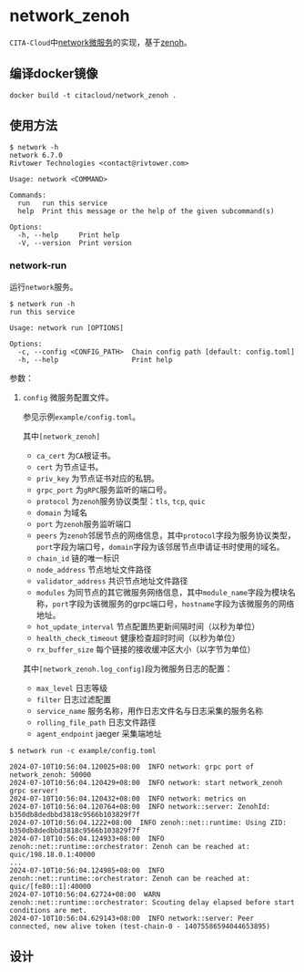 # network_zenoh

`CITA-Cloud`中[network微服务](https://github.com/cita-cloud/cita_cloud_proto/blob/master/protos/network.proto)的实现，基于[zenoh](https://crates.io/crates/zenoh)。

## 编译docker镜像
```
docker build -t citacloud/network_zenoh .
```

## 使用方法

```
$ network -h
network 6.7.0
Rivtower Technologies <contact@rivtower.com>

Usage: network <COMMAND>

Commands:
  run   run this service
  help  Print this message or the help of the given subcommand(s)

Options:
  -h, --help     Print help
  -V, --version  Print version
```

### network-run

运行`network`服务。

```
$ network run -h
run this service

Usage: network run [OPTIONS]

Options:
  -c, --config <CONFIG_PATH>  Chain config path [default: config.toml]
  -h, --help                  Print help

```

参数：
1. `config` 微服务配置文件。

    参见示例`example/config.toml`。

    其中`[network_zenoh]`
    * `ca_cert` 为`CA`根证书。
    * `cert` 为节点证书。
    * `priv_key` 为节点证书对应的私钥。
    * `grpc_port` 为`gRPC`服务监听的端口号。
    * `protocol` 为`zenoh`服务协议类型：`tls`, `tcp`, `quic`
    * `domain` 为域名
    * `port` 为`zenoh`服务监听端口
    * `peers` 为`zenoh`邻居节点的网络信息，其中`protocol`字段为服务协议类型，`port`字段为端口号，`domain`字段为该邻居节点申请证书时使用的域名。
    * `chain_id` 链的唯一标识
    * `node_address` 节点地址文件路径
    * `validator_address` 共识节点地址文件路径
    * `modules` 为同节点的其它微服务网络信息，其中`module_name`字段为模块名称，`port`字段为该微服务的grpc端口号，`hostname`字段为该微服务的网络地址。
    * `hot_update_interval` 节点配置热更新间隔时间（以秒为单位）
    * `health_check_timeout` 健康检查超时时间（以秒为单位）
    * `rx_buffer_size` 每个链接的接收缓冲区大小（以字节为单位）

    其中`[network_zenoh.log_config]`段为微服务日志的配置：
    * `max_level` 日志等级
    * `filter` 日志过滤配置
    * `service_name` 服务名称，用作日志文件名与日志采集的服务名称
    * `rolling_file_path` 日志文件路径
    * `agent_endpoint` jaeger 采集端地址


```
$ network run -c example/config.toml

2024-07-10T10:56:04.120025+08:00  INFO network: grpc port of network_zenoh: 50000
2024-07-10T10:56:04.120429+08:00  INFO network: start network_zenoh grpc server!
2024-07-10T10:56:04.120432+08:00  INFO network: metrics on
2024-07-10T10:56:04.120764+08:00  INFO network::server: ZenohId: b350db8dedbbd3818c9566b103829f7f
2024-07-10T10:56:04.1222+08:00  INFO zenoh::net::runtime: Using ZID: b350db8dedbbd3818c9566b103829f7f
2024-07-10T10:56:04.124933+08:00  INFO zenoh::net::runtime::orchestrator: Zenoh can be reached at: quic/198.18.0.1:40000
...
2024-07-10T10:56:04.124985+08:00  INFO zenoh::net::runtime::orchestrator: Zenoh can be reached at: quic/[fe80::1]:40000
2024-07-10T10:56:04.62724+08:00  WARN zenoh::net::runtime::orchestrator: Scouting delay elapsed before start conditions are met.
2024-07-10T10:56:04.629143+08:00  INFO network::server: Peer connected, new alive token (test-chain-0 - 14075586594044653895)

```

## 设计

